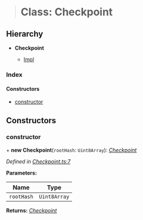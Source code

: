 > # Class: Checkpoint

## Hierarchy

* **Checkpoint**

  * [Impl](_impl_.impl.md)

### Index

#### Constructors

* [constructor](_checkpoint_.checkpoint.md#constructor)

## Constructors

###  constructor

\+ **new Checkpoint**(`rootHash`: `Uint8Array`): *[Checkpoint](_checkpoint_.checkpoint.md)*

*Defined in [Checkpoint.ts:7](https://github.com/polkadot-js/common/blob/0ec2dae/packages/trie-db/src/Checkpoint.ts#L7)*

**Parameters:**

Name | Type |
------ | ------ |
`rootHash` | `Uint8Array` |

**Returns:** *[Checkpoint](_checkpoint_.checkpoint.md)*